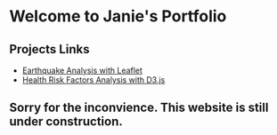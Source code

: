 # Welcome to Janie's Portfolio

## Projects Links
* [Earthquake Analysis with Leaflet](https://janie228.github.io/Earthquake_Leaflet/)
* [Health Risk Factors Analysis with D3.js](https://janie228.github.io/Journalism/)

## Sorry for the inconvience.  This website is still under construction.
